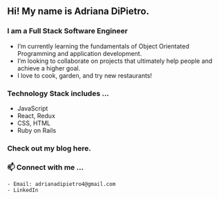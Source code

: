 ## Hi! My name is Adriana DiPietro.

### I am a Full Stack Software Engineer

-  I’m currently learning the fundamentals of Object Orientated Programming and application development. 
-  I’m looking to collaborate on projects that ultimately help people and achieve a higher goal. 
-  I love to cook, garden, and try new restaurants!

### Technology Stack includes ...
-  JavaScript
-  React, Redux
-  CSS, HTML
-  Ruby on Rails 

### Check out my blog here. 

### 📫 Connect with me ...
    - Email: adrianadipietro4@gmail.com
    - LinkedIn

